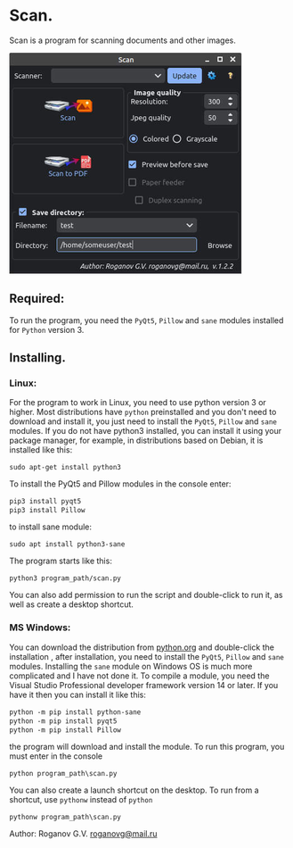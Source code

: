 # Scan. 
Scan is a program for scanning documents and other images. 

![screenshot](https://github.com/GennadiyVick/Scan/blob/master/image.jpg)
## Required:
To run the program, you need the `PyQt5`, `Pillow` and `sane` modules installed for `Python` version 3.


## Installing.  

### Linux:
For the program to work in Linux, you need to use python version 3 or higher.
Most distributions have `python` preinstalled and you don't need to download and install it, 
you just need to install the `PyQt5`, `Pillow` and `sane` modules.
If you do not have python3 installed, you can install it using your package manager, 
for example, in distributions based on Debian, it is installed like this:
```console
sudo apt-get install python3
```
To install the PyQt5 and Pillow modules in the console enter:
```console
pip3 install pyqt5
pip3 install Pillow
```
to install sane module:
```console
sudo apt install python3-sane
```
The program starts like this:
```console
python3 program_path/scan.py
```
You can also add permission to run the script and double-click to run it, as well as create a desktop shortcut.

### MS Windows:
You can download the distribution from [python.org](https://www.python.org/downloads/) and double-click the installation ,
after installation, you need to install the `PyQt5`, `Pillow` and `sane` modules.
Installing the `sane` module on Windows OS is much more complicated and I have not done it. To compile a module, you need the Visual Studio Professional developer framework version 14 or later. If you have it then you can install it like this:
```console
python -m pip install python-sane
python -m pip install pyqt5
python -m pip install Pillow
```
the program will download and install the module.
To run this program, you must enter in the console
```console
python program_path\scan.py
```
You can also create a launch shortcut on the desktop.
To run from a shortcut, use `pythonw` instead of `python`
```console
pythonw program_path\scan.py
```

Author: Roganov G.V. roganovg@mail.ru



